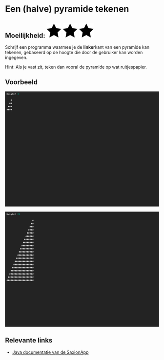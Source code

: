 # Een (halve) pyramide tekenen
## Moeilijkheid: ![Filled](../resources/star-filled.svg) ![Filled](../resources/star-filled.svg) ![Filled](../resources/star-filled.svg) 

Schrijf een programma waarmee je de **linker**kant van een pyramide kan tekenen, gebaseerd op de hoogte die door de gebruiker kan worden ingegeven.

Hint: Als je vast zit, teken dan vooral de pyramide op wat ruitjespapier.

## Voorbeeld
![Example](sample_output.png)

![Example](sample_output2.png)

## Relevante links
* [Java documentatie van de SaxionApp](https://saxionapp.hboictlab.nl/nl/saxion/app/SaxionApp.html)

